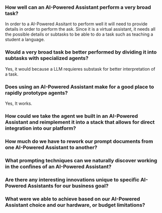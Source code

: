 ### How well can an AI-Powered Assistant perform a very broad task?

In order to a AI-Powered Assitant to perform well it will need to provide details in order to perform the ask. Since it is a virtual assistant, it needs all the possible details or subtasks to be able to do a task such as teaching a student a language.

### Would a very broad task be better performed by dividing it into subtasks with specialized agents?

Yes, it would because a LLM requieres substask for better interpretation of a task.

### Does using an AI-Powered Assistant make for a good place to rapidly prototype agents?

Yes, It works.

### How could we take the agent we built in an AI-Powered Assistant and reimplement it into a stack that allows for direct integration into our platform?

### How much do we have to rework our prompt documents from one AI-Powered Assistant to another?

### What prompting techniques can we naturally discover working in the confines of an AI-Powered Assistant?

### Are there any interesting innovations unique to specific AI-Powered Assistants for our business goal?

### What were we able to achieve based on our AI-Powered Assistant choice and our hardware, or budget limitations?
